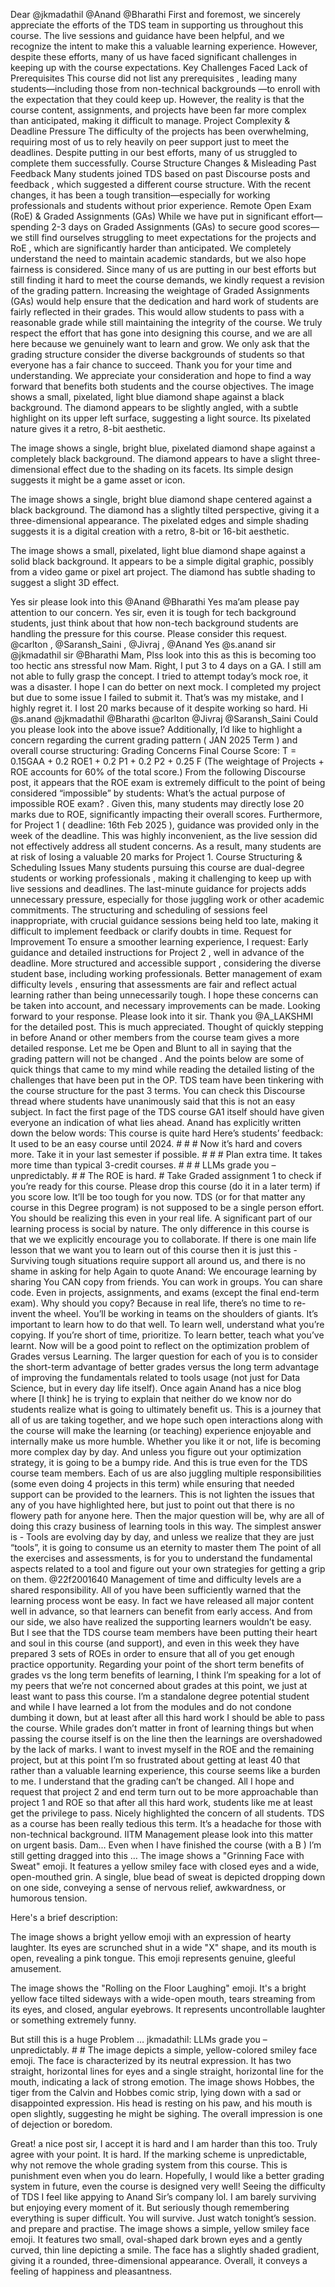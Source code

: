Dear @jkmadathil @Anand @Bharathi First and foremost, we sincerely appreciate the efforts of the TDS team in supporting us throughout this course. The live sessions and guidance have been helpful, and we recognize the intent to make this a valuable learning experience. However, despite these efforts, many of us have faced significant challenges in keeping up with the course expectations. Key Challenges Faced Lack of Prerequisites This course did not list any prerequisites , leading many students—including those from non-technical backgrounds —to enroll with the expectation that they could keep up. However, the reality is that the course content, assignments, and projects have been far more complex than anticipated, making it difficult to manage. Project Complexity & Deadline Pressure The difficulty of the projects has been overwhelming, requiring most of us to rely heavily on peer support just to meet the deadlines. Despite putting in our best efforts, many of us struggled to complete them successfully. Course Structure Changes & Misleading Past Feedback Many students joined TDS based on past Discourse posts and feedback , which suggested a different course structure. With the recent changes, it has been a tough transition—especially for working professionals and students without prior experience. Remote Open Exam (RoE) & Graded Assignments (GAs) While we have put in significant effort—spending 2-3 days on Graded Assignments (GAs) to secure good scores—we still find ourselves struggling to meet expectations for the projects and RoE , which are significantly harder than anticipated. We completely understand the need to maintain academic standards, but we also hope fairness is considered. Since many of us are putting in our best efforts but still finding it hard to meet the course demands, we kindly request a revision of the grading pattern. Increasing the weightage of Graded Assignments (GAs) would help ensure that the dedication and hard work of students are fairly reflected in their grades. This would allow students to pass with a reasonable grade while still maintaining the integrity of the course. We truly respect the effort that has gone into designing this course, and we are all here because we genuinely want to learn and grow. We only ask that the grading structure consider the diverse backgrounds of students so that everyone has a fair chance to succeed. Thank you for your time and understanding. We appreciate your consideration and hope to find a way forward that benefits both students and the course objectives.
The image shows a small, pixelated, light blue diamond shape against a black background. The diamond appears to be slightly angled, with a subtle highlight on its upper left surface, suggesting a light source. Its pixelated nature gives it a retro, 8-bit aesthetic.

The image shows a single, bright blue, pixelated diamond shape against a completely black background. The diamond appears to have a slight three-dimensional effect due to the shading on its facets. Its simple design suggests it might be a game asset or icon.

The image shows a single, bright blue diamond shape centered against a black background. The diamond has a slightly tilted perspective, giving it a three-dimensional appearance. The pixelated edges and simple shading suggests it is a digital creation with a retro, 8-bit or 16-bit aesthetic.

The image shows a small, pixelated, light blue diamond shape against a solid black background. It appears to be a simple digital graphic, possibly from a video game or pixel art project. The diamond has subtle shading to suggest a slight 3D effect.

Yes sir please look into this
@Anand @Bharathi Yes ma’am please pay attention to our concern.
Yes sir, even it is tough for tech background students, just think about that how non-tech background students are handling the pressure for this course. Please consider this request. @carlton , @Saransh_Saini , @Jivraj , @Anand
Yes @s.anand sir @jkmadathil sir @Bharathi Mam, Plss look into this as this is becoming too too hectic ans stressful now Mam.
Right, I put 3 to 4 days on a GA. I still am not able to fully grasp the concept. I tried to attempt today’s mock roe, it was a disaster. I hope I can do better on next mock. I completed my project but due to some issue I failed to submit it. That’s was my mistake, and I highly regret it. I lost 20 marks because of it despite working so hard.
Hi @s.anand @jkmadathil @Bharathi @carlton @Jivraj @Saransh_Saini Could you please look into the above issue? Additionally, I’d like to highlight a concern regarding the current grading pattern ( JAN 2025 Term ) and overall course structuring: Grading Concerns Final Course Score: T = 0.15GAA + 0.2 ROE1 + 0.2 P1 + 0.2 P2 + 0.25 F (The weightage of Projects + ROE accounts for 60% of the total score.) From the following Discourse post, it appears that the ROE exam is extremely difficult to the point of being considered “impossible” by students: What’s the actual purpose of impossible ROE exam? . Given this, many students may directly lose 20 marks due to ROE, significantly impacting their overall scores. Furthermore, for Project 1 ( deadline: 16th Feb 2025 ), guidance was provided only in the week of the deadline. This was highly inconvenient, as the live session did not effectively address all student concerns. As a result, many students are at risk of losing a valuable 20 marks for Project 1. Course Structuring & Scheduling Issues Many students pursuing this course are dual-degree students or working professionals , making it challenging to keep up with live sessions and deadlines. The last-minute guidance for projects adds unnecessary pressure, especially for those juggling work or other academic commitments. The structuring and scheduling of sessions feel inappropriate, with crucial guidance sessions being held too late, making it difficult to implement feedback or clarify doubts in time. Request for Improvement To ensure a smoother learning experience, I request: Early guidance and detailed instructions for Project 2 , well in advance of the deadline. More structured and accessible support , considering the diverse student base, including working professionals. Better management of exam difficulty levels , ensuring that assessments are fair and reflect actual learning rather than being unnecessarily tough. I hope these concerns can be taken into account, and necessary improvements can be made. Looking forward to your response.
Please look into it sir.
Thank you @A_LAKSHMI for the detailed post. This is much appreciated. Thought of quickly stepping in before Anand or other members from the course team gives a more detailed response. Let me be Open and Blunt to all in saying that the grading pattern will not be changed .  And the points below are some of quick things that came to my mind while reading the detailed listing of the challenges that have been put in the OP. TDS team have been tinkering with the course structure for the past 3 terms. You can check this Discourse thread where students have unanimously said that this is not an easy subject. In fact the first page of the TDS course GA1 itself should have given everyone an indication of what lies ahead. Anand has explicitly written down the below words: This course is quite hard Here’s students’ feedback: It used to be an easy course until 2024. # # # Now it’s hard and covers more. Take it in your last semester if possible. # # # Plan extra time. It takes more time than typical 3-credit courses. # # # LLMs grade you – unpredictably. # # The ROE is hard. # Take Graded assignment 1 to check if you’re ready for this course. Please drop this course (do it in a later term) if you score low. It’ll be too tough for you now. TDS (or for that matter any course in this Degree program) is not supposed to be a single person effort. You should be realizing this even in your real life. A significant part of our learning process is social by nature. The only difference in this course is that we we explicitly encourage you to collaborate. If there is one main life lesson that we want you to learn out of this course then it is just this - Surviving tough situations require support all around us, and there is no shame in asking for help Again to quote Anand: We encourage learning by sharing You CAN copy from friends. You can work in groups. You can share code. Even in projects, assignments, and exams (except the final end-term exam). Why should you copy? Because in real life, there’s no time to re-invent the wheel. You’ll be working in teams on the shoulders of giants. It’s important to learn how to do that well. To learn well, understand what you’re copying. If you’re short of time, prioritize. To learn better, teach what you’ve learnt. Now will be a good point to reflect on the optimization problem of Grades versus Learning. The larger question for each of you is to consider the short-term advantage of better grades versus the long term advantage of improving the fundamentals related to tools usage (not just for Data Science, but in every day life itself). Once again Anand has a nice blog where [I think] he is trying to explain that neither do we know nor do students realize what is going to ultimately benefit us. This is a journey that all of us are taking together, and we hope such open interactions along with the course will make the learning (or teaching) experience enjoyable  and internally make us more humble. Whether you like it or not, life is becoming more complex day by day. And unless you figure out your optimization strategy, it is going to be a bumpy ride. And this is true even for the TDS course team members. Each of us are also juggling multiple responsibilities (some even doing 4 projects in this term) while ensuring that needed support can be provided to the learners. This is not lighten the issues that any of you have highlighted here, but just to point out that there is no flowery path for anyone here. Then the major question will be, why are all of doing this crazy business of learning tools in this way. The simplest answer is - Tools are evolving day by day, and unless we realize that they are just “tools”, it is going to consume us an eternity to master them The point of all the exercises and assessments, is for you to understand the fundamental aspects related to a tool and figure out your own strategies for getting a grip on them. @22f2001640 Management of time and difficulty levels are a shared responsibility. All of you have been sufficiently warned that the learning process wont be easy. In fact we have released all major content well in advance, so that learners can benefit from early access. And from our side, we also have realized the supporting learners wouldn’t be easy. But I see that the TDS course team members have been putting their heart and soul in this course (and support), and even in this week they have prepared 3 sets of ROEs in order to ensure that all of you get enough practice opportunity.
Regarding your point of the short term benefits of grades vs the long term benefits of learning, I think I’m speaking for a lot of my peers that we’re not concerned about grades at this point, we just at least want to pass this course. I’m a standalone degree potential student and while I have learned a lot from the modules and do not condone dumbing it down, but at least after all this hard work I should be able to pass the course. While grades don’t matter in front of learning things but when passing the course itself is on the line then the learnings are overshadowed by the lack of marks. I want to invest myself in the ROE and the remaining project, but at this point I’m so frustrated about getting at least 40 that rather than a valuable learning experience, this course seems like a burden to me. I understand that the grading can’t be changed. All I hope and request that project 2 and end term turn out to be more approachable than project 1 and ROE so that after all this hard work, students like me at least get the privilege to pass.
Nicely highlighted the concern of all students. TDS as a course has been really tedious this term. It’s a headache for those with non-technical background. IITM Management please look into this matter on urgent basis.
Dam… Even when I have finished the course (with a B ) I’m still getting dragged into this …
The image shows a "Grinning Face with Sweat" emoji. It features a yellow smiley face with closed eyes and a wide, open-mouthed grin. A single, blue bead of sweat is depicted dropping down on one side, conveying a sense of nervous relief, awkwardness, or humorous tension.

Here's a brief description:

The image shows a bright yellow emoji with an expression of hearty laughter. Its eyes are scrunched shut in a wide "X" shape, and its mouth is open, revealing a pink tongue. This emoji represents genuine, gleeful amusement.

The image shows the "Rolling on the Floor Laughing" emoji. It's a bright yellow face tilted sideways with a wide-open mouth, tears streaming from its eyes, and closed, angular eyebrows. It represents uncontrollable laughter or something extremely funny.

But still this is a huge Problem … jkmadathil: LLMs grade you – unpredictably. # #
The image depicts a simple, yellow-colored smiley face emoji. The face is characterized by its neutral expression. It has two straight, horizontal lines for eyes and a single straight, horizontal line for the mouth, indicating a lack of strong emotion.
The image shows Hobbes, the tiger from the Calvin and Hobbes comic strip, lying down with a sad or disappointed expression. His head is resting on his paw, and his mouth is open slightly, suggesting he might be sighing. The overall impression is one of dejection or boredom.

Great! a nice post sir, I accept it is hard and I am harder than this too.
Truly agree with your point. It is hard. If the marking scheme is unpredictable, why not remove the whole grading system from this course. This is punishment even when you do learn. Hopefully, I would like a better grading system in future, even the course is designed very well!
Seeing the difficulty of TDS I feel like appying to Anand Sir’s company lol. I am barely surviving but enjoying every moment of it. But seriously though remembering everything is super difficult.
You will survive. Just watch tonight’s session. and prepare and practise.
The image shows a simple, yellow smiley face emoji. It features two small, oval-shaped dark brown eyes and a gently curved, thin line depicting a smile. The face has a slightly shaded gradient, giving it a rounded, three-dimensional appearance. Overall, it conveys a feeling of happiness and pleasantness.

